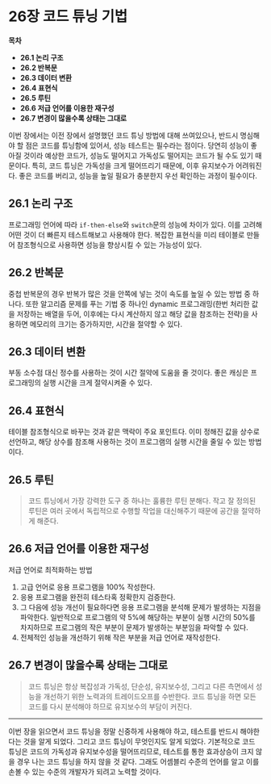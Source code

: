 # 26장 코드 튜닝 기법

**목차**

* **26.1 논리 구조**
* **26.2 반복문**
* **26.3 데이터 변환**
* **26.4 표현식**
* **26.5 루틴**
* **26.6 저급 언어를 이용한 재구성**
* **26.7 변경이 많을수록 상태는 그대로**



이번 장에서는 이전 장에서 설명했던 코드 튜닝 방법에 대해 쓰여있으나, 반드시 명심해야 할 점은 코드를 튜닝함에 있어서, 성능 테스트는 필수라는 점이다. 당연히 성능이 좋아질 것이라 예상한 코드가, 성능도 떨어지고 가독성도 떨어지는 코드가 될 수도 있기 때문이다. 특히, 코드 튜닝은 가독성을 크게 떨어뜨리기 때문에, 이후 유지보수가 어려워진다. 좋은 코드를 버리고, 성능을 높일 필요가 충분한지 우선 확인하는 과정이 필수이다.



## 26.1 논리 구조

프로그래밍 언어에 따라 `if-then-else`와 `switch`문의 성능에 차이가 있다. 이를 고려해 어떤 것이 더 빠른지 테스트해보고 사용해야 한다. 복잡한 표현식을 미리 테이블로 만들어 참조형식으로 사용하면 성능을 향상시킬 수 있는 가능성이 있다.



## 26.2 반복문

중첩 반복문의 경우 반복가 많은 것을 안쪽에 넣는 것이 속도를 높일 수 있는 방법 중 하나다. 또한 알고리즘 문제를 푸는 기법 중 하나인 dynamic 프로그래밍(한번 처리한 값을 저장하는 배열을 두어, 이후에는 다시 계산하지 않고 해당 값을 참조하는 전략)을 사용하면 메모리의 크기는 증가하지만, 시간을 절약할 수 있다.



## 26.3 데이터 변환

부동 소수점 대신 정수를 사용하는 것이 시간 절약에 도움을 줄 것이다. 좋은 캐싱은 프로그래밍의 실행 시간을 크게 절약시켜줄 수 있다.



## 26.4 표현식

테이블 참조형식으로 바꾸는 것과 같은 맥락이 주요 포인트다. 이미 정해진 값을 상수로 선언하고, 해당 상수를 참조해 사용하는 것이 프로그램의 실행 시간을 줄일 수 있는 방법이다.



## 26.5 루틴

> 코드 튜닝에서 가장 강력한 도구 중 하나는 훌륭한 루틴 분해다. 작고 잘 정의된 루틴은 여러 곳에서 독립적으로 수행할 작업을 대신해주기 때문에 공간을 절약하게 해준다.



## 26.6 저급 언어를 이용한 재구성

저급 언어로 최적화하는 방법

1. 고급 언어로 응용 프로그램을 100% 작성한다.
2. 응용 프로그램을 완전히 테스타혹 정확한지 검증한다.
3. 그 다음에 성능 개선이 필요하다면 응용 프로그램을 분석해 문제가 발생하는 지점을 파악한다. 일반적으로 프로그램의 약 5%에 해당하는 부분이 실행 시간의 50%를 차지하므로 프로그램의 작은 부분이 문제가 발생하는 부분임을 파악할 수 있다.
4. 전체적인 성능을 개선하기 위해 작은 부분을 저급 언어로 재작성한다.



## 26.7 변경이 많을수록 상태는 그대로

> 코드 튜닝은 항상 복잡성과 가독성, 단순성, 유지보수성, 그리고 다른 측면에서 성능을 개선하기 위한 노력과의 트레이드오프를 수반한다. 코드 튜닝을 하면 모든 코드를 다시 분석해야 하므로 유지보수의 부담이 커진다.



<hr>

이번 장을 읽으면서 코드 튜닝을 정말 신중하게 사용해야 하고, 테스트를 반드시 해야한다는 것을 알게 되었다. 그리고 코드 튜닝이 무엇인지도 알게 되었다. 기본적으로 코드 튜닝은 코드의 가독성과 유지보수성을 떨어뜨리므로, 테스트를 통한 효과상승이 크지 않을 경우 나는 코드 튜닝을 하지 않을 것 같다. 그래도 어셈블리 수준의 언어를 알고 이를 손볼 수 있는 수준의 개발자가 되려고 노력할 것이다.

